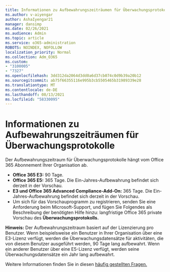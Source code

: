 ```yaml
---
title: Informationen zu Aufbewahrungszeiträumen für Überwachungsprotokolle
ms.author: v-aiyengar
author: AshaIyengar21
manager: dansimp
ms.date: 02/26/2021
ms.audience: Admin
ms.topic: article
ms.service: o365-administration
ROBOTS: NOINDEX, NOFOLLOW
localization_priority: Normal
ms.collection: Adm_O365
ms.custom:
- "3100005"
- "7327"
ms.openlocfilehash: 3dd312da2064d3dd0a6d37cb074c0d9b39a20b12
ms.sourcegitcommit: ab75f66355116e995b3cb5505465b31989339e28
ms.translationtype: MT
ms.contentlocale: de-DE
ms.lasthandoff: 08/13/2021
ms.locfileid: "58330095"
---
```

# <a name="about-audit-logs-retention-periods"></a>Informationen zu Aufbewahrungszeiträumen für Überwachungsprotokolle

Der Aufbewahrungszeitraum für Überwachungsprotokolle hängt vom Office 365 Abonnement Ihrer Organisation ab.

- **Office 365 E3:** 90 Tage.
- **Office 365 E5:** 365 Tage. Die Ein-Jahres-Aufbewahrung befindet sich derzeit in der Vorschau.
- **E3 und Office 365 Advanced Compliance-Add-On:** 365 Tage. Die Ein-Jahres-Aufbewahrung befindet sich derzeit in der Vorschau.
- Um sich für das Vorschauprogramm zu registrieren, senden Sie eine Anforderung beim Microsoft-Support, und fügen Sie Folgendes als Beschreibung der benötigten Hilfe hinzu: langfristige Office 365 private Vorschau des **Überwachungsprotokolls.**

**Hinweis:** Der Aufbewahrungszeitraum basiert auf der Lizenzierung pro Benutzer. Wenn beispielsweise ein Benutzer in Ihrer Organisation über eine E3-Lizenz verfügt, werden die Überwachungsdatensätze für aktivitäten, die von diesem Benutzer ausgeführt werden, 90 Tage lang aufbewahrt. Wenn ein anderer Benutzer über eine E5-Lizenz verfügt, werden seine Überwachungsdatensätze ein Jahr lang aufbewahrt.

Weitere Informationen finden Sie in diesen [häufig gestellten Fragen.](https://go.microsoft.com/fwlink/?linkid=2115336)